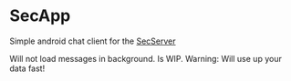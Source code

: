 # SecApp

Simple android chat client for the [SecServer](https://github.com/icetruckde/SecServer)

Will not load messages in background. Is WIP.
Warning: Will use up your data fast!
